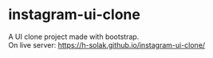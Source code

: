 # instagram-ui-clone
A UI clone project made with bootstrap.  
On live server: https://h-solak.github.io/instagram-ui-clone/
